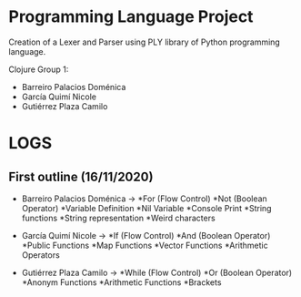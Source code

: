 # Programming Language Project
Creation of a Lexer and Parser using PLY library of Python programming language.

Clojure Group 1:

- Barreiro Palacios Doménica
- García Quimí Nicole
- Gutiérrez Plaza Camilo

# LOGS
## First outline (16/11/2020)
- Barreiro Palacios Doménica ->
  *For (Flow Control)
  *Not (Boolean Operator)
  *Variable Definition
  *Nil Variable
  *Console Print
  *String functions
  *String representation
  *Weird characters
  
  
- García Quimí Nicole ->
  *If (Flow Control)
  *And (Boolean Operator)
  *Public Functions
  *Map Functions
  *Vector Functions
  *Arithmetic Operators
  
- Gutiérrez Plaza Camilo ->
  *While (Flow Control) 
  *Or (Boolean Operator)
  *Anonym Functions
  *Arithmetic Functions
  *Brackets
  
